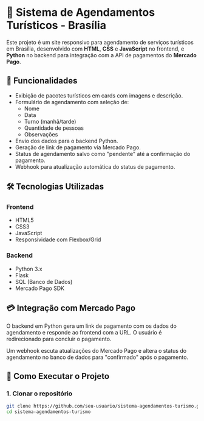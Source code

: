 # 🌆 Sistema de Agendamentos Turísticos - Brasília

Este projeto é um site responsivo para agendamento de serviços turísticos em Brasília, desenvolvido com **HTML**, **CSS** e **JavaScript** no frontend, e **Python** no backend para integração com a API de pagamentos do **Mercado Pago**.

## 📌 Funcionalidades

- Exibição de pacotes turísticos em cards com imagens e descrição.
- Formulário de agendamento com seleção de:
  - Nome
  - Data
  - Turno (manhã/tarde)
  - Quantidade de pessoas
  - Observações
- Envio dos dados para o backend Python.
- Geração de link de pagamento via Mercado Pago.
- Status de agendamento salvo como "pendente" até a confirmação do pagamento.
- Webhook para atualização automática do status de pagamento.

## 🛠️ Tecnologias Utilizadas

### Frontend
- HTML5
- CSS3
- JavaScript
- Responsividade com Flexbox/Grid

### Backend
- Python 3.x
- Flask
- SQL (Banco de Dados)
- Mercado Pago SDK

## 💳 Integração com Mercado Pago

O backend em Python gera um link de pagamento com os dados do agendamento e responde ao frontend com a URL. O usuário é redirecionado para concluir o pagamento.

Um webhook escuta atualizações do Mercado Pago e altera o status do agendamento no banco de dados para "confirmado" após o pagamento.

## 🔧 Como Executar o Projeto

### 1. Clonar o repositório

```bash
git clone https://github.com/seu-usuario/sistema-agendamentos-turismo.git
cd sistema-agendamentos-turismo
